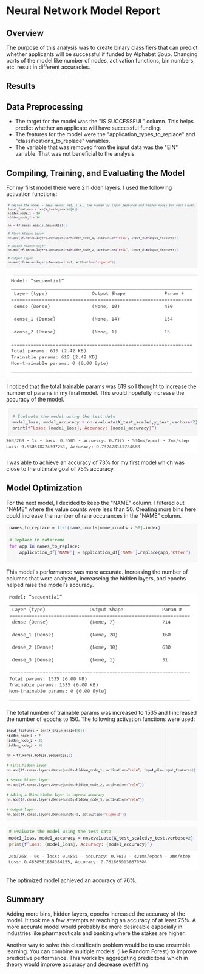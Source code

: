 # Neural Network Model Report

## Overview
The purpose of this analysis was to create binary classifiers that can predict whether applicants will be successful if funded by Alphabet Soup. Changing parts of the model like number of nodes, activation functions, bin numbers, etc. result in different accuracies. 

## Results

## Data Preprocessing

* The target for the model was the "IS SUCCESSFUL" column. This helps predict whether an applicate will have successful funding. 
* The features for the model were the "application_types_to_replace" and "classifications_to_replace" variables.
* The variable that was removed from the input data was the "EIN" variable. That was not beneficial to the analysis. 


## Compiling, Training, and Evaluating the Model

For my first model there were 2 hidden layers. I used the following activation functions: <br>

![nodes1](Images/nodes1.png) <br>

![model1](Images/model1.png) <br>

I noticed that the total trainable params was 619 so I thought to increase the number of params in my final model. This would hopefully increase the accuracy of the model. <br>

![results1](Images/results1.png) <br>

I was able to achieve an accuracy of 73% for my first model which was close to the ultimate goal of 75% accuracy. <br>


## Model Optimization

For the next model, I decided to keep the "NAME" column. I filtered out "NAME" where the value counts were less than 50. Creating more bins here could increase the number of rare occurances in the "NAME" column. 

![names2](Images/names2.png) <br>

This model's performance was more accurate. Increasing the number of columns that were analyzed, increaseing the hidden layers, and epochs helped raise the model's accuracy. 

![nodes2](Images/nodes2.png) <br>

The total number of trainable params was increased to 1535 and I increased the number of epochs to 150. 
The following activation functions were used:

![model2](Images/model2.png) <br>

![results2](Images/results2.png) <br>

The optimized model achieved an accuracy of 76%.

## Summary

Adding more bins, hidden layers, epochs increased the accuracy of the model. It took me a few attempts at reaching an accuracy of at least 75%. A more accurate model would probably be more desireable especially in industries like pharmacuticals and banking where the stakes are higher.

Another way to solve this classificatin problem would be to use ensemble learning. You can combine multiple models' (like Random Forest) to improve predicitive performance. This works by aggregating predicitons which in theory would improve accuracy and decrease overfitting. 